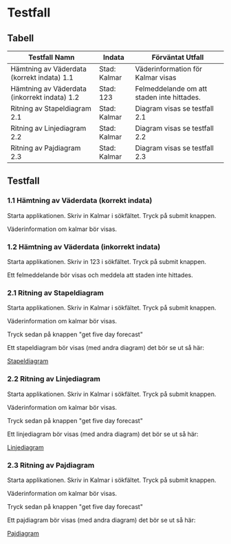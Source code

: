 # Testfall

## Tabell

| Testfall Namn                                | Indata       | Förväntat Utfall                           |
|----------------------------------------------|--------------|--------------------------------------------|
| Hämtning av Väderdata (korrekt indata) 1.1   | Stad: Kalmar | Väderinformation för Kalmar visas          |
| Hämtning av Väderdata (inkorrekt indata) 1.2 | Stad: 123    | Felmeddelande om att staden inte hittades. |
| Ritning av Stapeldiagram 2.1                 | Stad: Kalmar | Diagram visas se testfall 2.1              |
| Ritning av Linjediagram 2.2                  | Stad: Kalmar | Diagram visas se testfall 2.2              |
| Ritning av Pajdiagram 2.3                    | Stad: Kalmar | Diagram visas se testfall 2.3              |

## Testfall

### 1.1 Hämtning av Väderdata (korrekt indata)

Starta applikationen. Skriv in Kalmar i sökfältet. Tryck på submit knappen.

Väderinformation om kalmar bör visas.


### 1.2 Hämtning av Väderdata (inkorrekt indata)

Starta applikationen. Skriv in 123 i sökfältet. Tryck på submit knappen.

Ett felmeddelande bör visas och meddela att staden inte hittades.



### 2.1 Ritning av Stapeldiagram

Starta applikationen. Skriv in Kalmar i sökfältet. Tryck på submit knappen.

Väderinformation om kalmar bör visas.

Tryck sedan på knappen "get five day forecast"

Ett stapeldiagram bör visas (med andra diagram) det bör se ut så här:

[Stapeldiagram](./imgs/barChart.png)

### 2.2 Ritning av Linjediagram

Starta applikationen. Skriv in Kalmar i sökfältet. Tryck på submit knappen.

Väderinformation om kalmar bör visas.

Tryck sedan på knappen "get five day forecast"

Ett linjediagram bör visas (med andra diagram) det bör se ut så här:

[Linjediagram](./imgs/lineChart.png)

### 2.3 Ritning av Pajdiagram

Starta applikationen. Skriv in Kalmar i sökfältet. Tryck på submit knappen.

Väderinformation om kalmar bör visas.

Tryck sedan på knappen "get five day forecast"

Ett pajdiagram bör visas (med andra diagram) det bör se ut så här:

[Pajdiagram](./imgs/pieChart.png)